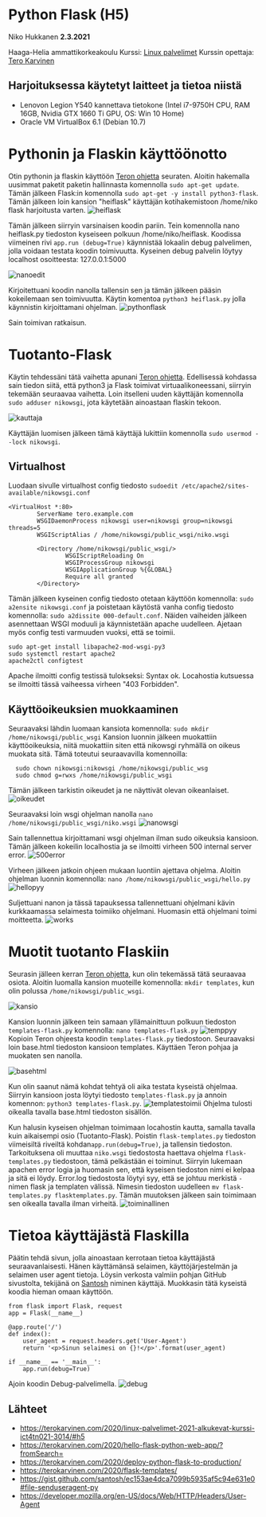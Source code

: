 # Python Flask (H5)

Niko Hukkanen **2.3.2021**

Haaga-Helia ammattikorkeakoulu
Kurssi: [Linux palvelimet](https://terokarvinen.com/2020/linux-palvelimet-2021-alkukevat-kurssi-ict4tn021-3014/)
Kurssin opettaja: [Tero Karvinen](https://terokarvinen.com/contact)
## Harjoituksessa käytetyt laitteet ja tietoa niistä

- Lenovon Legion Y540 kannettava tietokone (Intel i7-9750H CPU, RAM 16GB, Nvidia GTX 1660 Ti GPU, OS: Win 10 Home)
- Oracle VM VirtualBox 6.1 (Debian 10.7)

# Pythonin ja Flaskin käyttöönotto
Otin pythonin ja flaskin käyttöön [Teron ohjetta](https://terokarvinen.com/2020/hello-flask-python-web-app/?fromSearch=) seuraten. 
Aloitin hakemalla uusimmat paketit paketin hallinnasta komennolla `sudo apt-get update`.
Tämän jälkeen Flask:in komennolla `sudo apt-get -y install python3-flask`. 
Tämän jälkeen loin kansion "heiflask" käyttäjän kotihakemistoon /home/niko flask harjoitusta varten.
![heiflask](https://github.com/nikhuk/linuxpalvelimet/blob/main/assets/h5/heiflask.PNG?raw=true)

Tämän jälkeen siirryin varsinaisen koodin pariin. Tein komennolla nano heiflask.py tiedoston kyseiseen polkuun /home/niko/heiflask. Koodissa viimeinen rivi `app.run (debug=True)` käynnistää lokaalin debug palvelimen, jolla voidaan testata koodin toimivuutta. Kyseinen debug palvelin löytyy localhost osoitteesta: 127.0.0.1:5000

![nanoedit](https://github.com/nikhuk/linuxpalvelimet/blob/main/assets/h5/nanoeditheiflask.PNG?raw=true)

Kirjoitettuani koodin nanolla tallensin sen ja tämän jälkeen pääsin kokeilemaan sen toimivuutta.
Käytin komentoa `python3 heiflask.py` jolla käynnistin kirjoittamani ohjelman. 
![pythonflask](https://github.com/nikhuk/linuxpalvelimet/blob/main/assets/h5/heiflaskpy.PNG?raw=true)

Sain toimivan ratkaisun.

# Tuotanto-Flask
Käytin tehdessäni tätä vaihetta apunani [Teron ohjetta](https://terokarvinen.com/2020/deploy-python-flask-to-production/).
Edellisessä kohdassa sain tiedon siitä, että python3 ja Flask toimivat virtuaalikoneessani, siirryin tekemään seuraavaa vaihetta.
Loin itselleni uuden käyttäjän komennolla `sudo adduser nikowsgi`, jota käytetään ainoastaan flaskin tekoon.

![kauttaja](https://github.com/nikhuk/linuxpalvelimet/blob/main/assets/h5/wsgikauttaja.PNG?raw=true)

Käyttäjän luomisen jälkeen tämä käyttäjä lukittiin komennolla `sudo usermod --lock nikowsgi`.


##  Virtualhost
Luodaan sivulle virtualhost config tiedosto `sudoedit /etc/apache2/sites-available/nikowsgi.conf`

    <VirtualHost *:80>
            ServerName tero.example.com
            WSGIDaemonProcess nikowsgi user=nikowsgi group=nikowsgi threads=5
            WSGIScriptAlias / /home/nikowsgi/public_wsgi/niko.wsgi
    
            <Directory /home/nikowsgi/public_wsgi/>
                    WSGIScriptReloading On
                    WSGIProcessGroup nikowsgi
                    WSGIApplicationGroup %{GLOBAL}
                    Require all granted
            </Directory>
Tämän jälkeen kyseinen config tiedosto otetaan käyttöön komennolla: `sudo a2ensite nikowsgi.conf` ja poistetaan käytöstä vanha config tiedosto komennolla: `sudo a2dissite 000-default.conf`. 
Näiden vaiheiden jälkeen asennettaan WSGI moduuli ja käynnistetään apache uudelleen. Ajetaan myös config testi varmuuden vuoksi, että se toimii.

    sudo apt-get install libapache2-mod-wsgi-py3
    sudo systemctl restart apache2
    apache2ctl configtest
 Apache ilmoitti config testissä tulokseksi: Syntax ok.
 Locahostia kutsuessa se ilmoitti tässä vaiheessa virheen "403 Forbidden".
## Käyttöoikeuksien muokkaaminen
Seuraavaksi lähdin luomaan kansiota komennolla: `sudo mkdir /home/nikowsgi/public_wsgi`
Kansion luonnin jälkeen muokattiin käyttöoikeuksia, niitä muokattiin siten että nikowsgi ryhmällä on oikeus muokata sitä. 
Tämä toteutui seuraavavilla komennoilla:

      sudo chown nikowsgi:nikowsgi /home/nikowsgi/public_wsg
      sudo chmod g=rwxs /home/nikowsgi/public_wsgi
      
 Tämän jälkeen tarkistin oikeudet ja ne näyttivät olevan oikeanlaiset.
 ![oikeudet](https://github.com/nikhuk/linuxpalvelimet/blob/main/assets/h5/oikeudet.PNG?raw=true)

 Seuraavaksi loin wsgi ohjelman nanolla `nano /home/nikowsgi/public_wsgi/niko.wsgi`
 ![nanowsgi](https://github.com/nikhuk/linuxpalvelimet/blob/main/assets/h5/nanowsgi.PNG?raw=true)

 Sain tallennettua kirjoittamani wsgi ohjelman ilman sudo oikeuksia kansioon.
 Tämän jälkeen kokeilin localhostia ja se ilmoitti virheen 500 internal server error.
![500error](https://github.com/nikhuk/linuxpalvelimet/blob/main/assets/h5/500error.PNG?raw=true)

Virheen jälkeen jatkoin ohjeen mukaan luontiin ajettava ohjelma. Aloitin ohjelman luonnin komennolla: `nano /home/nikowsgi/public_wsgi/hello.py`
![hellopyy](https://github.com/nikhuk/linuxpalvelimet/blob/main/assets/h5/hellopyy.PNG?raw=true)

Suljettuani nanon ja tässä tapauksessa tallennettuani ohjelmani kävin kurkkaamassa selaimesta toimiiko ohjelmani. Huomasin että ohjelmani toimi moitteetta.
![works](https://github.com/nikhuk/linuxpalvelimet/blob/main/assets/h5/itworks.PNG?raw=true)

# Muotit tuotanto Flaskiin
Seurasin jälleen kerran [Teron ohjetta](https://terokarvinen.com/2020/flask-templates/), kun olin tekemässä tätä seuraavaa osiota.
Aloitin luomalla kansion muoteille komennolla: `mkdir templates`, kun olin polussa `/home/nikowsgi/public_wsgi`.

![kansio](https://github.com/nikhuk/linuxpalvelimet/blob/main/assets/h5/templateska.PNG?raw=true)

Kansion luonnin jälkeen tein samaan yllämainittuun polkuun tiedoston `templates-flask.py` komennolla: `nano templates-flask.py`
![temppyy](https://github.com/nikhuk/linuxpalvelimet/blob/main/assets/h5/templatespyy.PNG?raw=true)
Kopioin Teron ohjeesta koodin `templates-flask.py` tiedostoon.
Seuraavaksi loin base.html tiedoston kansioon templates. Käyttäen Teron pohjaa ja muokaten sen nanolla.

![basehtml](https://github.com/nikhuk/linuxpalvelimet/blob/main/assets/h5/baseht.PNG?raw=true)

Kun olin saanut nämä kohdat tehtyä oli aika testata kyseistä ohjelmaa. Siirryin kansioon josta löytyi tiedosto `templates-flask.py` ja annoin komennon: `python3 templates-flask.py`.
![templatestoimii](https://github.com/nikhuk/linuxpalvelimet/blob/main/assets/h5/templatestoimii.PNG?raw=true)
Ohjelma tulosti oikealla tavalla base.html tiedoston sisällön.

Kun halusin kyseisen ohjelman toimimaan locahostin kautta, samalla tavalla kuin aikaisempi osio (Tuotanto-Flask). Poistin `flask-templates.py` tiedoston viimeisiltä riveiltä kohdan`app.run(debug=True)`, ja tallensin tiedoston. Tarkoituksena oli muuttaa `niko.wsgi` tiedostosta haettava ohjelma `flask-templates.py` tiedostoon, tämä pelkästään ei toiminut. Siirryin lukemaan apachen error logia ja huomasin sen, että kyseisen tiedoston nimi ei kelpaa ja sitä ei löydy. Error.log tiedostosta löytyi syy, että se johtuu merkistä `-` nimen flask ja templaten välissä. Nimesin tiedoston uudelleen `mv flask-templates.py flasktemplates.py`. Tämän muutoksen jälkeen sain toimimaan sen oikealla tavalla ilman virheitä.
![toiminallinen](https://github.com/nikhuk/linuxpalvelimet/blob/main/assets/h5/localhosttemp.PNG?raw=true)

# Tietoa käyttäjästä Flaskilla
Päätin tehdä sivun, jolla ainoastaan kerrotaan tietoa käyttäjästä seuraavanlaisesti. Hänen käyttämänsä selaimen, käyttöjärjestelmän ja selaimen user agent tietoja. Löysin verkosta valmiin pohjan GitHub sivustolta, tekijänä on [Santosh](https://gist.github.com/santosh/ec153ae4dca7099b5935af5c94e631e0#file-senduseragent-py) niminen käyttäjä.
Muokkasin tätä kyseistä koodia hieman omaan käyttöön.

    from flask import Flask, request
    app = Flask(__name__)
    
    @app.route('/')
    def index():
    	user_agent = request.headers.get('User-Agent')
    	return '<p>Sinun selaimesi on {}!</p>'.format(user_agent)
    
    if __name__ == '__main__':
    	app.run(debug=True)
 Ajoin koodin Debug-palvelimella. 
   ![debug](https://github.com/nikhuk/linuxpalvelimet/blob/main/assets/h5/useragent.PNG?raw=true)


## Lähteet

 - https://terokarvinen.com/2020/linux-palvelimet-2021-alkukevat-kurssi-ict4tn021-3014/#h5
 - https://terokarvinen.com/2020/hello-flask-python-web-app/?fromSearch=
 - https://terokarvinen.com/2020/deploy-python-flask-to-production/
 - https://terokarvinen.com/2020/flask-templates/
 - https://gist.github.com/santosh/ec153ae4dca7099b5935af5c94e631e0#file-senduseragent-py
 - https://developer.mozilla.org/en-US/docs/Web/HTTP/Headers/User-Agent




